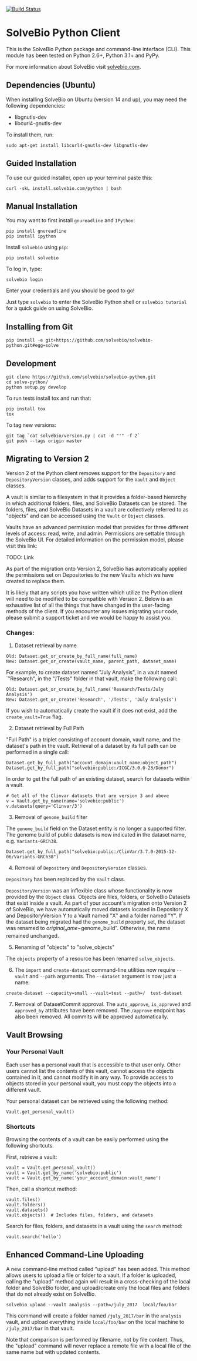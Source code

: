 [![Build Status](https://travis-ci.org/solvebio/solvebio-python.svg?branch=master)](http://travis-ci.org/solvebio/solvebio-python)


SolveBio Python Client
======================

This is the SolveBio Python package and command-line interface (CLI).
This module has been tested on Python 2.6+, Python 3.1+ and PyPy.

For more information about SolveBio visit [solvebio.com](https://www.solvebio.com).


Dependencies (Ubuntu)
--------------------

When installing SolveBio on Ubuntu (version 14 and up), you may need the
following dependencies:

* libgnutls-dev
* libcurl4-gnutls-dev

To install them, run:

    sudo apt-get install libcurl4-gnutls-dev libgnutls-dev


Guided Installation
-------------------

To use our guided installer, open up your terminal paste this:

    curl -skL install.solvebio.com/python | bash



Manual Installation
-------------------

You may want to first install `gnureadline` and `IPython`:

    pip install gnureadline
    pip install ipython


Install `solvebio` using `pip`:

    pip install solvebio


To log in, type:

    solvebio login

Enter your credentials and you should be good to go!

Just type `solvebio` to enter the SolveBio Python shell or `solvebio tutorial`
for a quick guide on using SolveBio.


Installing from Git
-------------------

    pip install -e git+https://github.com/solvebio/solvebio-python.git#egg=solve



Development
-----------

    git clone https://github.com/solvebio/solvebio-python.git
    cd solve-python/
    python setup.py develop

To run tests install tox and run that:

    pip install tox
    tox

To tag new versions:

    git tag `cat solvebio/version.py | cut -d "'" -f 2`
    git push --tags origin master


Migrating to Version 2
----------------------

Version 2 of the Python client removes support for the `Depository` and
`DepositoryVersion` classes, and adds support for the `Vault` and `Object`
classes.

A vault is similar to a filesystem in that it provides a folder-based
hierarchy in which additional folders, files, and SolveBio Datasets can be
stored.  The folders, files, and SolveBio Datasets in a vault are
collectively referred to as "objects" and can be accessed using the
`Vault` or `Object` classes.

Vaults have an advanced permission model that provides for three different
levels of access: read, write, and admin.  Permissions are settable through
the SolveBio UI.  For detailed information on the permission model, please
visit this link:

TODO: Link

As part of the migration onto Version 2, SolveBio has automatically applied
the permissions set on Depositories to the new Vaults which we have created to
replace them.

It is likely that any scripts you have written which utilize the
Python client will need to be modified to be compatible with Version 2.
Below is an exhaustive list of all the things that have changed in the
user-facing methods of the client.  If you encounter any issues migrating
your code, please submit a support ticket and we would be happy to assist you.

### Changes:

1. Dataset retrieval by name

```
Old: Dataset.get_or_create_by_full_name(full_name)
New: Dataset.get_or_create(vault_name, parent_path, dataset_name)
```

For example, to create dataset named "July Analysis", in a
vault named `"Research", in the "/Tests" folder in that vault, make the
following call:

```
Old: Dataset.get_or_create_by_full_name('Research/Tests/July Analysis')
New: Dataset.get_or_create('Research', '/Tests', 'July Analysis')
```

If you wish to automatically create the vault if it does not exist, add the
`create_vault=True` flag.

2.  Dataset retrieval by Full Path

"Full Path" is a triplet consisting of account domain, vault name, and
the dataset's path in the vault.  Retrieval of a dataset by its full path can
be performed in a single call:

```
Dataset.get_by_full_path("account_domain:vault_name:object_path")
Dataset.get_by_full_path("solvebio:public:/ICGC/3.0.0-23/Donor")
```

In order to get the full path of an existing dataset, search for datasets
within a vault.

```
# Get all of the Clinvar datasets that are version 3 and above
v = Vault.get_by_name(name='solvebio:public')
v.datasets(query='Clinvar/3')
```

3.  Removal of `genome_build` filter

The `genome_build` field on the Dataset entity is no longer a supported
filter.  The genome build of public datasets is now indicated in the dataset
name, e.g. `Variants-GRCh38`.

```
Dataset.get_by_full_path("solvebio:public:/ClinVar/3.7.0-2015-12-06/Variants-GRCh38")
```

4.  Removal of `Depository` and `DepositoryVersion` classes.

`Depository` has been replaced by the `Vault` class.

`DepositoryVersion` was an inflexible class whose functionality is now
provided by the `Object` class.  Objects are files, folders, or SolveBio
Datasets that exist inside a vault.  As part of your account's migration onto
Version 2 of SolveBio, we have automatically moved datasets located in
Depository X and DepositoryVersion Y to a Vault named "X" and a folder named
"Y".  If the dataset being migrated had the `genome_build` property set, the
dataset was renamed to $original_name-$genome_build".  Otherwise, the name
remained unchanged.

5.  Renaming of "objects" to "solve_objects"

The `objects` property of a resource has been renamed `solve_objects`.

6.  The `import` and `create-dataset` command-line utilities now require
`--vault` and `--path` arguments.  The `--dataset` argument is now just a
name:

```
create-dataset --capacity=small --vault=test --path=/  test-dataset
```

7. Removal of DatasetCommit approval. The `auto_approve`, `is_approved` and
`approved_by` attributes have been removed. The `/approve` endpoint has also
been removed. All commits will be approved automatically.


Vault Browsing
--------------


### Your Personal Vault

Each user has a personal vault that is accessible to that user only.  Other
users cannot list the contents of this vault, cannot access the objects
contained in it, and cannot modify it in any way.  To provide access to
objects stored in your personal vault, you must copy the objects into a
different vault.

Your personal dataset can be retrieved using the following method:

```
Vault.get_personal_vault()
```


### Shortcuts
Browsing the contents of a vault can be easily performed using the following
shortcuts.

First, retrieve a vault:

```
vault = Vault.get_personal_vault()
vault = Vault.get_by_name('solvebio:public')
vault = Vault.get_by_name('your_account_domain:vault_name')
```


Then, call a shortcut method:

```
vault.files()
vault.folders()
vault.datasets()
vault.objects()  # Includes files, folders, and datasets

```


Search for files, folders, and datasets in a vault using the `search` method:

```
vault.search('hello')
```


Enhanced Command-Line Uploading
-------------------------------

A new command-line method called "upload" has been added.  This method
allows users to upload a file or folder to a vault.  If a folder is
uploaded, calling the "upload" method again will result in a cross-checking
of the local folder and SolveBio folder, and upload/create only the
local files and folders that do not already exist on SolveBio.

```
solvebio upload --vault analysis --path=/july_2017  local/foo/bar
```

This command will create a folder named `/july_2017/bar` in the `analysis`
vault, and upload everything inside `local/foo/bar` on the local machine to
`/july_2017/bar` in that vault.

Note that comparison is performed by filename, not by file content.  Thus, the
"upload" command will never replace a remote file with a local file of the same
name but with updated contents.
